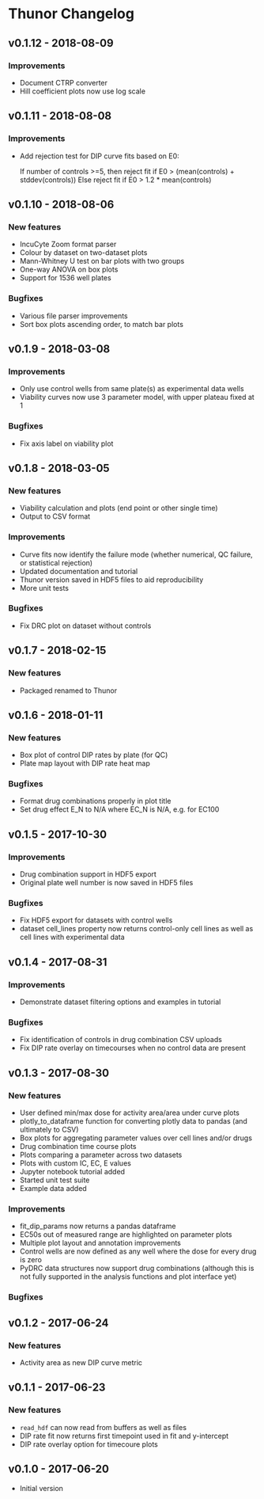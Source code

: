 Thunor Changelog
================

## v0.1.12 - 2018-08-09

### Improvements

* Document CTRP converter
* Hill coefficient plots now use log scale

## v0.1.11 - 2018-08-08

### Improvements

* Add rejection test for DIP curve fits based on E0:

    If number of controls >=5, then reject fit if
      E0 > (mean(controls) + stddev(controls))
    Else reject fit if
      E0 > 1.2 * mean(controls)

## v0.1.10 - 2018-08-06

### New features

* IncuCyte Zoom format parser
* Colour by dataset on two-dataset plots
* Mann-Whitney U test on bar plots with two groups
* One-way ANOVA on box plots
* Support for 1536 well plates

### Bugfixes

* Various file parser improvements
* Sort box plots ascending order, to match bar plots

## v0.1.9 - 2018-03-08

### Improvements

* Only use control wells from same plate(s) as experimental data wells
* Viability curves now use 3 parameter model, with upper plateau fixed at 1

### Bugfixes

* Fix axis label on viability plot

## v0.1.8 - 2018-03-05

### New features

* Viability calculation and plots (end point or other single time)
* Output to CSV format

### Improvements

* Curve fits now identify the failure mode (whether numerical, QC failure, or statistical rejection)
* Updated documentation and tutorial
* Thunor version saved in HDF5 files to aid reproducibility
* More unit tests

### Bugfixes

* Fix DRC plot on dataset without controls

## v0.1.7 - 2018-02-15

### New features

* Packaged renamed to Thunor

## v0.1.6 - 2018-01-11

### New features

* Box plot of control DIP rates by plate (for QC)
* Plate map layout with DIP rate heat map

### Bugfixes

* Format drug combinations properly in plot title
* Set drug effect E_N to N/A where EC_N is N/A, e.g. for EC100

## v0.1.5 - 2017-10-30

### Improvements

* Drug combination support in HDF5 export
* Original plate well number is now saved in HDF5 files

### Bugfixes

* Fix HDF5 export for datasets with control wells
* dataset cell_lines property now returns control-only cell lines as well as
 cell lines with experimental data

## v0.1.4 - 2017-08-31

### Improvements

* Demonstrate dataset filtering options and examples in tutorial

### Bugfixes

* Fix identification of controls in drug combination CSV uploads
* Fix DIP rate overlay on timecourses when no control data are present

## v0.1.3 - 2017-08-30

### New features

* User defined min/max dose for activity area/area under curve plots
* plotly_to_dataframe function for converting plotly data to pandas (and 
ultimately to CSV)
* Box plots for aggregating parameter values over cell lines and/or drugs
* Drug combination time course plots
* Plots comparing a parameter across two datasets
* Plots with custom IC, EC, E values
* Jupyter notebook tutorial added
* Started unit test suite
* Example data added

### Improvements

* fit_dip_params now returns a pandas dataframe
* EC50s out of measured range are highlighted on parameter plots
* Multiple plot layout and annotation improvements
* Control wells are now defined as any well where the dose for every drug is
 zero
* PyDRC data structures now support drug combinations (although this is not 
fully supported in the analysis functions and plot interface yet)

### Bugfixes

## v0.1.2 - 2017-06-24

### New features

* Activity area as new DIP curve metric

## v0.1.1 - 2017-06-23

### New features

* `read_hdf` can now read from buffers as well as files
* DIP rate fit now returns first timepoint used in fit and y-intercept
* DIP rate overlay option for timecoure plots

## v0.1.0 - 2017-06-20

* Initial version
